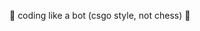 🤖 coding like a bot (csgo style, not chess) 🤖

<!---
rubeusm/rubeusm is a ✨ special ✨ repository because its `README.md` (this file) appears on your GitHub profile.
You can click the Preview link to take a look at your changes.
--->
